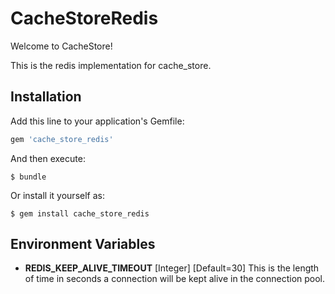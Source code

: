 # CacheStoreRedis

Welcome to CacheStore! 

This is the redis implementation for cache_store.

## Installation

Add this line to your application's Gemfile:

```ruby
gem 'cache_store_redis'
```

And then execute:

    $ bundle

Or install it yourself as:

    $ gem install cache_store_redis

## Environment Variables

 - **REDIS_KEEP_ALIVE_TIMEOUT** [Integer] [Default=30] This is the length of time in seconds a connection will be kept alive in the connection pool.
